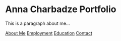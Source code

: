 # Anna Charbadze Portfolio

This is a paragraph about me...

[About Me](index)
[Employment](employment)
[Education](education)
[Contact](employment)



